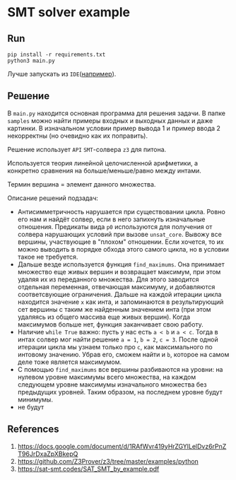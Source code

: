# SMT solver example

## Run

```shell
pip install -r requirements.txt
python3 main.py
```

Лучше запускать из `IDE`([например](https://www.jetbrains.com/pycharm/)).

## Решение

В `main.py` находится основная программа для решения задачи. В папке `samples` можно найти примеры входных и выходных данных и даже картинки. В изначальном условии пример вывода 1 и пример ввода 2 некорректны (но очевидно как их поправить).

Решение использует `API` `SMT`-солвера `z3` для питона.

Используется теория линейной целочисленной арифметики, а конкретно сравнения на больше/меньше/равно между интами.

Термин вершина = элемент данного множества.

Описание решений подзадач:
* Антисимметричность нарушается при существовании цикла. Ровно его нам и найдёт солвер, если в него запихнуть изначальные отношения. Предикаты вида `p0` используются для получения от солвера нарушающих условий при вызове `unsat_core`. Вывожу все вершины, участвующие в "плохом" отношении. Если хочется, то их можно выводить в порядке обхода этого самого цикла, но в условии такое не требуется.
* Дальше везде используется функция `find_maximums`. Она принимает множество еще живых вершин и возвращает максимум, при этом удаляя их из переданного множества. Для этого заводится отдельная переменная, отвечающая максимуму, и добавляются соответсвующие ограничения. Дальше на каждой итерации цикла находится значение `x` как инта, и запоминаются в результирующий сет вершины с таким же найденным значением инта (при этом удаляясь из общего массива еще живых вершин). Когда максимумов больше нет, функция заканчивает свою работу.
* Наличие `while True` важно: пусть у нас есть `a < b` и `a < c`. Тогда в интах солвер мог найти решение `a = 1`, `b = 2`, `c = 3`. После одной итерации цикла мы узнаем только про `c`, как максимального по интовому значению. Убрав его, сможем найти и `b`, которое на самом деле тоже является максимумом.
* С помощью `find_maximums` все вершины разбиваются на уровни: на нулевом уровне максимумы всего множества, на каждом следующем уровне максимумы изначального множества без предыдущих уровней. Таким образом, на последнем уровне будут минимумы.
* не будут

## References

1. https://docs.google.com/document/d/1RAfWvr419yHrZGYlLelDvz6rPnZT96JrDxaZpXBkepQ
2. https://github.com/Z3Prover/z3/tree/master/examples/python
3. https://sat-smt.codes/SAT_SMT_by_example.pdf
